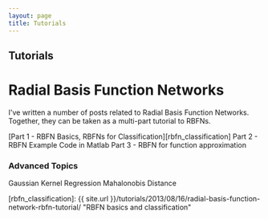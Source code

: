 ```yaml
---
layout: page
title: Tutorials
---
```


Tutorials
---------

Radial Basis Function Networks
==============================
I've written a number of posts related to Radial Basis Function Networks. Together, they can be taken as a multi-part tutorial to RBFNs.

[Part 1 - RBFN Basics, RBFNs for Classification][rbfn_classification]
Part 2 - RBFN Example Code in Matlab
Part 3 - RBFN for function approximation

### Advanced Topics
Gaussian Kernel Regression
Mahalonobis Distance

[rbfn_classification]: {{ site.url }}/tutorials/2013/08/16/radial-basis-function-network-rbfn-tutorial/ "RBFN basics and classification"

